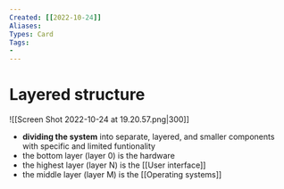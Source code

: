 ```yaml
---
Created: [[2022-10-24]]
Aliases: 
Types: Card
Tags: 
- 
---
```

# Layered structure
![[Screen Shot 2022-10-24 at 19.20.57.png|300]]
- **dividing the system** into separate, layered, and smaller components with specific and limited funtionality
- the bottom layer (layer 0) is the hardware
- the highest layer (layer N) is the [[User interface]]
- the middle layer (layer M) is the [[Operating systems]]